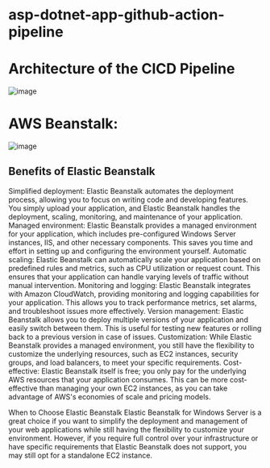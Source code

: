 # asp-dotnet-app-github-action-pipeline

# Architecture of the CICD Pipeline

![image](https://github.com/sumanprasad007/asp-dotnet-app-github-action-pipeline/assets/55047333/e303cadd-ef84-49bf-8cac-3a4edff940fe)

<!-- ![image](https://user-images.githubusercontent.com/55047333/236779471-f0967007-1ba9-438a-97ac-8ed9217224b9.png) -->

# AWS Beanstalk:

![image](https://github.com/sumanprasad007/asp-dotnet-app-github-action-pipeline/assets/55047333/469a5641-c046-4881-a43c-6930fe71f024)

## Benefits of Elastic Beanstalk

Simplified deployment: Elastic Beanstalk automates the deployment process, allowing you to focus on writing code and developing features. You simply upload your application, and Elastic Beanstalk handles the deployment, scaling, monitoring, and maintenance of your application.
Managed environment: Elastic Beanstalk provides a managed environment for your application, which includes pre-configured Windows Server instances, IIS, and other necessary components. This saves you time and effort in setting up and configuring the environment yourself.
Automatic scaling: Elastic Beanstalk can automatically scale your application based on predefined rules and metrics, such as CPU utilization or request count. This ensures that your application can handle varying levels of traffic without manual intervention.
Monitoring and logging: Elastic Beanstalk integrates with Amazon CloudWatch, providing monitoring and logging capabilities for your application. This allows you to track performance metrics, set alarms, and troubleshoot issues more effectively.
Version management: Elastic Beanstalk allows you to deploy multiple versions of your application and easily switch between them. This is useful for testing new features or rolling back to a previous version in case of issues.
Customization: While Elastic Beanstalk provides a managed environment, you still have the flexibility to customize the underlying resources, such as EC2 instances, security groups, and load balancers, to meet your specific requirements.
Cost-effective: Elastic Beanstalk itself is free; you only pay for the underlying AWS resources that your application consumes. This can be more cost-effective than managing your own EC2 instances, as you can take advantage of AWS's economies of scale and pricing models.

When to Choose Elastic Beanstalk
Elastic Beanstalk for Windows Server is a great choice if you want to simplify the deployment and management of your web applications while still having the flexibility to customize your environment. However, if you require full control over your infrastructure or have specific requirements that Elastic Beanstalk does not support, you may still opt for a standalone EC2 instance.




